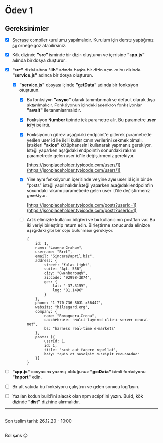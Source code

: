 # Ödev 1

## Gereksinimler
- [x] [Sucrase](https://github.com/alangpierce/sucrase) compiler kurulumu yapılmalıdır. Kurulum için derste yaptığımız [şu](https://github.com/kodluyoruz-react-bootcamp/sources/tree/main/day2/4-es6-modules) örneğe göz atabilirsiniz.
  
- [x] Kök dizinde **"src"** isminde bir dizin oluşturun ve içerisine **"app.js"** adında bir dosya oluşturun.
  
- [x] **"src"** dizini altına **"lib"** adında başka bir dizin açın ve bu dizinde **"service.js"** adında bir dosya oluşturun.
  - [x] **"service.js"** dosyası içinde **"getData"** adında bir fonksiyon oluşturun.
    - [x] Bu fonksiyon **"async"** olarak tanımlanmalı ve default olarak dışa aktarılmalıdır. Fonksiyonun içindeki asenkron fonksiyonlar **"await"** ile tanımlanmalıdır.
    - [x] Fonksiyon **Number** tipinde tek parametre alır. Bu parametre **user id**'yi belirtir.
    - [x] Fonksiyonun görevi aşağıdaki endpoint'e giderek parametrede verilen user id ile ilgili kullanıcının verilerini çekmek olmalı. İstekleri **"axios"** kütüphanesini kullanarak yapmanız gerekiyor. İsteği yaparken aşağıdaki endpointin sonundaki rakamı parametrede gelen user id'ile değiştirmeniz gerekiyor.

		 [https://jsonplaceholder.typicode.com/users/1](https://jsonplaceholder.typicode.com/users/1)

	- [x] Yine aynı fonksiyonun içerisinde ve yine aynı user id için bir de "posts" isteği yapılmalıdır.İsteği yaparken aşağıdaki endpoint'in sonundaki rakamı parametrede gelen user id'ile değiştirmeniz gerekiyor.

		[https://jsonplaceholder.typicode.com/posts?userId=1](https://jsonplaceholder.typicode.com/posts?userId=1)

	- [ ] Artık elimizde kullanıcı bilgileri ve bu kullanıcının post'ları var. Bu iki veriyi birleştirip return edin. Birleştirme sonucunda elinizde aşağıdaki gibi bir obje bulunması gerekiyor.

		```
		{
			id: 1,
			name: "Leanne Graham",
			username: "Bret",
			email: "Sincere@april.biz",
			address: {
				street: "Kulas Light",
				suite: "Apt. 556",
				city: "Gwenborough",
				zipcode: "92998-3874",
				geo: {
					lat: "-37.3159",
					lng: "81.1496"
				}
			},
			phone: "1-770-736-8031 x56442",
			website: "hildegard.org",
			company: {
				name: "Romaguera-Crona",
				catchPhrase: "Multi-layered client-server neural-net",
				bs: "harness real-time e-markets"
			},
			posts: [{
				userId: 1,
				id: 1,
				title: "sunt aut facere repellat",
				body: "quia et suscipit suscipit recusandae"
			}]
		}
		```


- [ ] **"app.js"** dosyasına yazmış olduğunuz **"getData"** isimli fonksiyonu **"import"** edin.
- [ ] Bir alt satırda bu fonksiyonu çalıştırın ve gelen sonucu log'layın.
- [ ] Yazılan kodun build'ini alacak olan npm script'ini yazın. Build, kök dizinde **"dist"** dizinine alınmalıdır.


----


\
Son teslim tarihi: 26.12.20 - 10:00

\
Bol şans :blush: